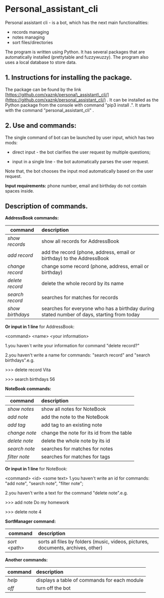 # **Personal\_assistant\_cli**

Personal assistant cli - is a bot, which has the next main functionalities:

- records managing
- notes managing
- sort files/directories

The program is written using Python. It has several packages that are automatically installed (prettytable and fuzzywuzzy). The program also uses a local database to store data.

## 1. Instructions for installing the package.

The package can be found by the link [https://github.com/xaznk/personal\_assistant\_cli/](https://github.com/xaznk/personal_assistant_cli/) .
It can be installed as the Python package from the console with command &quot;pip3 install .&quot;. It starts with the command &quot;personal\_assistant\_cli&quot; .

## 2. Use and commands:

The single command of bot can be launched by user input, which has two mods:

- direct input - the bot clarifies the user request by multiple questions;

- input in a single line - the bot automatically parses the user request.

Note that, the bot chooses the input mod automatically based on the user request.

**Input requirements:**
   phone number, email and birthday do not contain spaces inside.

## Description of commands.
**AddressBook commands:**

| command |  description  |
| ---- |:------   |
| *show records* | show all records for AddressBook |
| *add record* | add the record (phone, address, email or birthday) to the AddressBook |
| *change record* | change some record (phone, address, email or birthday) |
| *delete record* | delete the whole record by its name |
| *search record* | searches for matches for records |
| *show birthdays* | searches for everyone who has a birthday during stated number of days, starting from today |

**Or input in 1 line** for AddressBook:

\<command\> \<name\> \<your information\>

1.you haven`t write your information for command \"delete record?"

2.you haven\'t write a name for commands: \"search record\" and \"search birthdays\".e.g.

\>>> delete record Vita

\>>> search birthdays 56



**NoteBook commands:**

| command |  description  |
| --- |:---   |
| *show notes* | show all notes for NoteBook |
| *add note* | add the note to the NoteBook |
| *add tag* | add tag to an existing note |
| *change note* | change the note for its id from the table |
| *delete note* | delete the whole note by its id |
| *search note* | searches for matches for notes |
| *filter note* | searches for matches for tags |

**Or input in 1 line** for NoteBook:

 \<command\> \<id\> \<some text\>
1.you haven&#39;t write an id for commands: &quot;add note&quot;, &quot;search note&quot;, &quot;filter note&quot;;

2.you haven&#39;t write a text for the command &quot;delete note&quot;.e.g.

\>>> add note Do my homework

\>>> delete note 4

**SortManager command:**

| command |  description  |
| --- |:---   |
| *sort* \<path\> | sorts all files by folders (music, videos, pictures, documents, archives, other) |

**Another commands:**

| command |  description  |
| --- |:---   |
| *help* | displays a table of commands for each module |
| *off* | turn off the bot |
